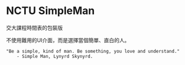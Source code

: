 # NCTU SimpleMan

交大課程時間表的包裝版

不使用難用的UI介面，而是選擇當個簡單、直白的人。

```
"Be a simple, kind of man. Be something, you love and understand."
    - Simple Man, Lynyrd Skynyrd.
```
